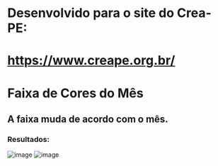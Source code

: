 # Desenvolvido para o site do Crea-PE:
# https://www.creape.org.br/
# Faixa de Cores do Mês
## A faixa muda de acordo com o mês.
### Resultados:
![image](https://user-images.githubusercontent.com/50914198/126814323-38f9032e-0361-49a4-a7ea-97df241beac8.png)
![image](https://user-images.githubusercontent.com/50914198/126814820-6f2624d5-c827-40ba-a54a-42136359456d.png)

